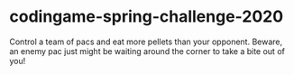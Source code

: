 # codingame-spring-challenge-2020
Control a team of pacs and eat more pellets than your opponent. Beware, an enemy pac just might be waiting around the corner to take a bite out of you!
